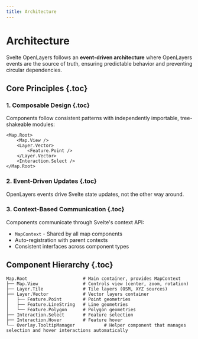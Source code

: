 ```yaml
---
title: Architecture
---
```


# Architecture

Svelte OpenLayers follows an **event-driven architecture** where OpenLayers events are the source of truth, ensuring predictable behavior and preventing circular dependencies.

## Core Principles {.toc}

### 1. Composable Design {.toc}

Components follow consistent patterns with independently importable, tree-shakeable modules:

```svelte
<Map.Root>
	<Map.View />
	<Layer.Vector>
		<Feature.Point />
	</Layer.Vector>
	<Interaction.Select />
</Map.Root>
```

### 2. Event-Driven Updates {.toc}

OpenLayers events drive Svelte state updates, not the other way around.

### 3. Context-Based Communication {.toc}

Components communicate through Svelte's context API:

- `MapContext` - Shared by all map components
- Auto-registration with parent contexts
- Consistent interfaces across component types

## Component Hierarchy {.toc}

```
Map.Root                     # Main container, provides MapContext
├── Map.View                 # Controls view (center, zoom, rotation)
├── Layer.Tile               # Tile layers (OSM, XYZ sources)
├── Layer.Vector             # Vector layers container
│   ├── Feature.Point        # Point geometries
│   ├── Feature.LineString   # Line geometries
│   └── Feature.Polygon      # Polygon geometries
├── Interaction.Select       # Feature selection
├── Interaction.Hover        # Feature hover
└── Overlay.TooltipManager           # Helper component that manages selection and hover interactions automatically
```
